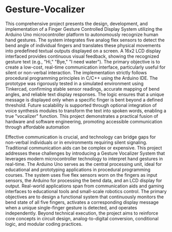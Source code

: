 # Gesture-Vocalizer


This comprehensive project presents the design, development, and implementation of a Finger Gesture Controlled Display System utilizing the Arduino Uno microcontroller platform to autonomously recognize human hand gestures. The system integrates five analog flex sensors to detect the bend angle of individual fingers and translates these physical movements into predefined textual outputs displayed on a screen. A 16x2 LCD display interfaced provides continuous visual feedback, showing the recognized gesture text (e.g., "Hi," "Bye," "I need water"). The primary objective is to create a low-cost, real-time communication interface, particularly useful for silent or non-verbal interaction. The implementation strictly follows procedural programming principles in C/C++ using the Arduino IDE. The prototype was rigorously tested in a simulated environment using Tinkercad, confirming stable sensor readings, accurate mapping of bend angles, and reliable text display responses. The logic ensures that a unique message is displayed only when a specific finger is bent beyond a defined threshold. Future scalability is supported through optional integration of voice synthesis modules to transform the text into spoken words, enabling a true "vocalizer" function. This project demonstrates a practical fusion of hardware and software engineering, promoting accessible communication through affordable automation


Effective communication is crucial, and technology can bridge gaps for non-verbal individuals or in environments requiring silent signaling. Traditional communication aids can be complex or expensive. This project addresses these challenges by introducing a Gesture Vocalizer System that leverages modern microcontroller technology to interpret hand gestures in real-time. The Arduino Uno serves as the central processing unit, ideal for educational and prototyping applications in procedural programming courses. The system uses five flex sensors worn on the fingers as input sensors, the Arduino for processing the bend data, and an LCD display for output. Real-world applications span from communication aids and gaming interfaces to educational tools and small-scale robotics control. The primary objectives are to design a functional system that continuously monitors the bend state of all five fingers, activates a corresponding display message when a unique single-finger gesture is detected, and operates independently. Beyond technical execution, the project aims to reinforce core concepts in circuit design, analog-to-digital conversion, conditional logic, and modular coding practices.
